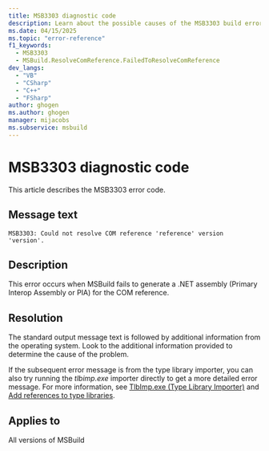 ```yaml
---
title: MSB3303 diagnostic code
description: Learn about the possible causes of the MSB3303 build error and get troubleshooting tips.
ms.date: 04/15/2025
ms.topic: "error-reference"
f1_keywords:
  - MSB3303
  - MSBuild.ResolveComReference.FailedToResolveComReference
dev_langs:
  - "VB"
  - "CSharp"
  - "C++"
  - "FSharp"
author: ghogen
ms.author: ghogen
manager: mijacobs
ms.subservice: msbuild
---
```

# MSB3303 diagnostic code

<!-- :::ErrorDefinitionDescription::: -->
<!-- :::editable-content name="introDescription"::: -->
This article describes the MSB3303 error code.
<!-- :::editable-content-end::: -->

## Message text

`MSB3303: Could not resolve COM reference 'reference' version 'version'.`

## Description

This error occurs when MSBuild fails to generate a .NET assembly (Primary Interop Assembly or PIA) for the COM reference.

## Resolution

The standard output message text is followed by additional information from the operating system. Look to the additional information provided to determine the cause of the problem.

If the subsequent error message is from the type library importer, you can also try running the *tlbimp.exe* importer directly to get a more detailed error message. For more information, see [TlbImp.exe (Type Library Importer)](/dotnet/framework/tools/tlbimp-exe-type-library-importer) and [Add references to type libraries](/dotnet/framework/interop/how-to-add-references-to-type-libraries).

## Applies to

All versions of MSBuild
